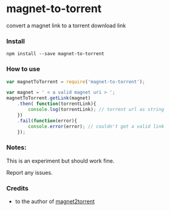 # magnet-to-torrent
convert a magnet link to a torrent download link 

### Install 

```shell
npm install --save magnet-to-torrent
```
### How to use

```javascript
var magnetToTorrent = require('magnet-to-torrent');

var magnet = ' < a valid magnet uri > ';
magnetToTorrent.getLink(magnet)
    .then( function(torrentLink){
        console.log(torrentLink); // torrent url as string
    })
    .fail(function(error){
        console.error(error); // couldn't get a valid link
    });
```

### Notes:

This is an experiment but should work fine. 

Report any issues.


### Credits

- to the author of [magnet2torrent](https://www.npmjs.com/package/magnet2torrent)
